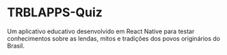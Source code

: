 # TRBLAPPS-Quiz
Um aplicativo educativo desenvolvido em React Native para testar conhecimentos sobre as lendas, mitos e tradições dos povos originários do Brasil.
